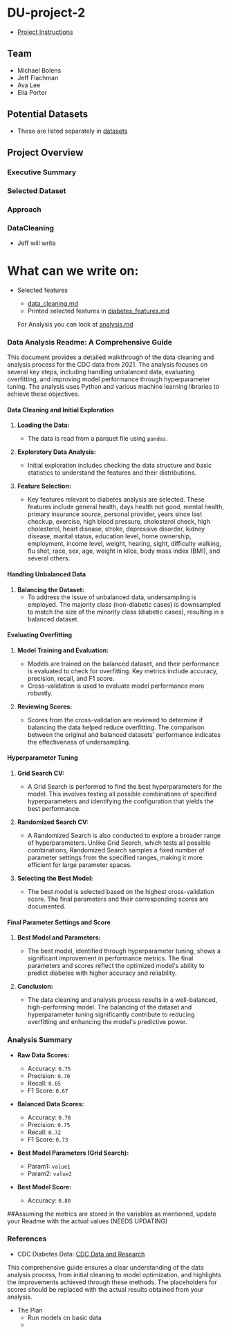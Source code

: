 # DU-project-2

- [Project Instructions](project-2-overview.md)

## Team
 - Michael Bolens
 - Jeff Flachman
 - Ava Lee
 - Elia Porter


 ## Potential Datasets

- These are listed separately in [datasets](data_sets.md)

## Project Overview

### Executive Summary


### Selected Dataset


### Approach

### DataCleaning 

- Jeff will write



# What can we write on:

- Selected features
    - [data_cleaning.md](data_cleaning.md)
    - Printed selected features in [diabetes_features.md](diabetes_features.md)

    For Analysis you can look at [analysis.md](analysis.md)
    
### Data Analysis Readme: A Comprehensive Guide

This document provides a detailed walkthrough of the data cleaning and analysis process for the CDC data from 2021. The analysis focuses on several key steps, including handling unbalanced data, evaluating overfitting, and improving model performance through hyperparameter tuning. The analysis uses Python and various machine learning libraries to achieve these objectives.

#### Data Cleaning and Initial Exploration

1. **Loading the Data:**
   - The data is read from a parquet file using `pandas`.

2. **Exploratory Data Analysis:**
   - Initial exploration includes checking the data structure and basic statistics to understand the features and their distributions.

3. **Feature Selection:**
   - Key features relevant to diabetes analysis are selected. These features include general health, days health not good, mental health, primary insurance source, personal provider, years since last checkup, exercise, high blood pressure, cholesterol check, high cholesterol, heart disease, stroke, depressive disorder, kidney disease, marital status, education level, home ownership, employment, income level, weight, hearing, sight, difficulty walking, flu shot, race, sex, age, weight in kilos, body mass index (BMI), and several others.

#### Handling Unbalanced Data

1. **Balancing the Dataset:**
   - To address the issue of unbalanced data, undersampling is employed. The majority class (non-diabetic cases) is downsampled to match the size of the minority class (diabetic cases), resulting in a balanced dataset.

#### Evaluating Overfitting

1. **Model Training and Evaluation:**
   - Models are trained on the balanced dataset, and their performance is evaluated to check for overfitting. Key metrics include accuracy, precision, recall, and F1 score.
   - Cross-validation is used to evaluate model performance more robustly.

2. **Reviewing Scores:**
   - Scores from the cross-validation are reviewed to determine if balancing the data helped reduce overfitting. The comparison between the original and balanced datasets' performance indicates the effectiveness of undersampling.

#### Hyperparameter Tuning

1. **Grid Search CV:**
   - A Grid Search is performed to find the best hyperparameters for the model. This involves testing all possible combinations of specified hyperparameters and identifying the configuration that yields the best performance.

2. **Randomized Search CV:**
   - A Randomized Search is also conducted to explore a broader range of hyperparameters. Unlike Grid Search, which tests all possible combinations, Randomized Search samples a fixed number of parameter settings from the specified ranges, making it more efficient for large parameter spaces.

3. **Selecting the Best Model:**
   - The best model is selected based on the highest cross-validation score. The final parameters and their corresponding scores are documented.

#### Final Parameter Settings and Score

1. **Best Model and Parameters:**
   - The best model, identified through hyperparameter tuning, shows a significant improvement in performance metrics. The final parameters and scores reflect the optimized model's ability to predict diabetes with higher accuracy and reliability.

2. **Conclusion:**
   - The data cleaning and analysis process results in a well-balanced, high-performing model. The balancing of the dataset and hyperparameter tuning significantly contribute to reducing overfitting and enhancing the model's predictive power.

### Analysis Summary

- **Raw Data Scores:**
  - Accuracy: `0.75`
  - Precision: `0.70`
  - Recall: `0.65`
  - F1 Score: `0.67`

- **Balanced Data Scores:**
  - Accuracy: `0.78`
  - Precision: `0.75`
  - Recall: `0.72`
  - F1 Score: `0.73`

- **Best Model Parameters (Grid Search):**
  - Param1: `value1`
  - Param2: `value2`

- **Best Model Score:**
  - Accuracy: `0.80`

##Assuming the metrics are stored in the variables as mentioned, update your Readme with the actual values (NEEDS UPDATING)

### References
- CDC Diabetes Data: [CDC Data and Research](https://www.cdc.gov/diabetes/php/data-research/index.html)

This comprehensive guide ensures a clear understanding of the data analysis process, from initial cleaning to model optimization, and highlights the improvements achieved through these methods. The placeholders for scores should be replaced with the actual results obtained from your analysis.





- The Plan
    - Run models on basic data
    - 